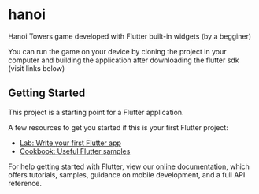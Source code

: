 # hanoi

Hanoi Towers game developed with Flutter built-in widgets (by a begginer)

You can run the game on your device by cloning the project in your computer and building the application after downloading the flutter sdk (visit links below)

## Getting Started

This project is a starting point for a Flutter application.

A few resources to get you started if this is your first Flutter project:

- [Lab: Write your first Flutter app](https://flutter.dev/docs/get-started/codelab)
- [Cookbook: Useful Flutter samples](https://flutter.dev/docs/cookbook)

For help getting started with Flutter, view our
[online documentation](https://flutter.dev/docs), which offers tutorials,
samples, guidance on mobile development, and a full API reference.
